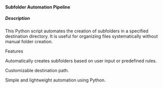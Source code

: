 #### Subfolder Automation Pipeline

##### Description

This Python script automates the creation of subfolders in a specified destination directory. It is useful for organizing files systematically without manual folder creation.

Features

Automatically creates subfolders based on user input or predefined rules.

Customizable destination path.

Simple and lightweight automation using Python.
